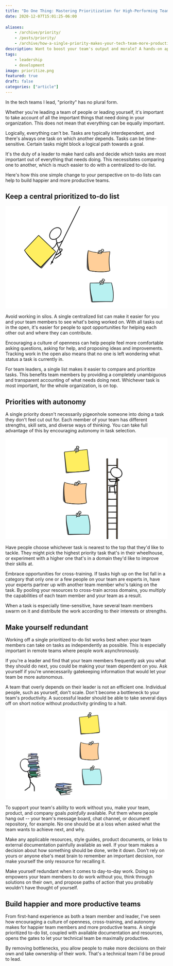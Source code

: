```yaml
---
title: "Do One Thing: Mastering Prioritization for High-Performing Teams"
date: 2020-12-07T15:01:25-06:00

aliases:
    - /archive/priority/
    - /posts/priority/
    - /archive/how-a-single-priority-makes-your-tech-team-more-productive/
description: Want to boost your team's output and morale? A hands-on approach to prioritization and transparent task management that transforms how your engineering team works.
tags:
    - leadership
    - development
image: prioritize.png
featured: true
draft: false
categories: ["article"]
---
```


In the tech teams I lead, "priority" has no plural form.

Whether you're leading a team of people or leading yourself, it's important to take account of all the important things that need doing in your organization. This does not mean that everything can be equally important.

Logically, everything can't be. Tasks are typically interdependent, and there's always one task on which another depends. Tasks can be time-sensitive. Certain tasks might block a logical path towards a goal.

It's the duty of a leader to make hard calls and decide which tasks are most important out of everything that needs doing. This necessitates comparing one to another, which is much easier to do with a centralized to-do list.

Here's how this one simple change to your perspective on to-do lists can help to build happier and more productive teams.

## Keep a central prioritized to-do list

![A cartoon of a stick figure swinging on a rope ro plant a post-it note](prioritize.png)

Avoid working in silos. A single centralized list can make it easier for you and your team members to see what's being worked on. With all tasks out in the open, it's easier for people to spot opportunities for helping each other out and where they can contribute.

Encouraging a culture of openness can help people feel more comfortable asking questions, asking for help, and proposing ideas and improvements. Tracking work in the open also means that no one is left wondering what status a task is currently in.

For team leaders, a single list makes it easier to compare and prioritize tasks. This benefits team members by providing a completely unambiguous and transparent accounting of what needs doing next. Whichever task is most important, for the whole organization, is on top.

## Priorities with autonomy

A single priority doesn't necessarily pigeonhole someone into doing a task they don't feel cut out for. Each member of your team has different strengths, skill sets, and diverse ways of thinking. You can take full advantage of this by encouraging autonomy in task selection.

![A cartoon of a stick figure climbing a ladder to reach a post-it note](task-selection.png)

Have people choose whichever task is nearest to the top that they'd like to tackle. They might pick the highest priority task that's in their wheelhouse, or experiment with a higher one that's in a domain they'd like to improve their skills at.

Embrace opportunities for cross-training. If tasks high up on the list fall in a category that only one or a few people on your team are experts in, have your experts partner up with another team member who's taking on the task. By pooling your resources to cross-train across domains, you multiply the capabilities of each team member and your team as a result.

When a task is especially time-sensitive, have several team members swarm on it and distribute the work according to their interests or strengths.

## Make yourself redundant

Working off a single prioritized to-do list works best when your team members can take on tasks as independently as possible. This is especially important in remote teams where people work asynchronously.

If you're a leader and find that your team members frequently ask you what they should do next, you could be making your team dependent on you. Ask yourself if you're unnecessarily gatekeeping information that would let your team be more autonomous.

A team that overly depends on their leader is not an efficient one. Individual people, such as yourself, don't scale. Don't become a bottleneck to your team's productivity. A successful leader should be able to take several days off on short notice without productivity grinding to a halt.

![A cartoon of a stick figure carrying books to a wall of post-it notes](add-resources.png)

To support your team's ability to work without you, make your team, product, and company goals _painfully_ available. Put them where people hang out -- your team's message board, chat channel, or document repository, for example. No one should be at a loss when asked what the team wants to achieve next, and why.

Make any applicable resources, style guides, product documents, or links to external documentation painfully available as well. If your team makes a decision about how something should be done, write it down. Don't rely on yours or anyone else's meat brain to remember an important decision, nor make yourself the only resource for recalling it.

Make yourself redundant when it comes to day-to-day work. Doing so empowers your team members to do work without you, think through solutions on their own, and propose paths of action that you probably wouldn't have thought of yourself.

## Build happier and more productive teams

From first-hand experience as both a team member and leader, I've seen how encouraging a culture of openness, cross-training, and autonomy makes for happier team members and more productive teams. A single prioritized to-do list, coupled with available documentation and resources, opens the gates to let your technical team be maximally productive.

By removing bottlenecks, you allow people to make more decisions on their own and take ownership of their work. That's a technical team I'd be proud to lead.
